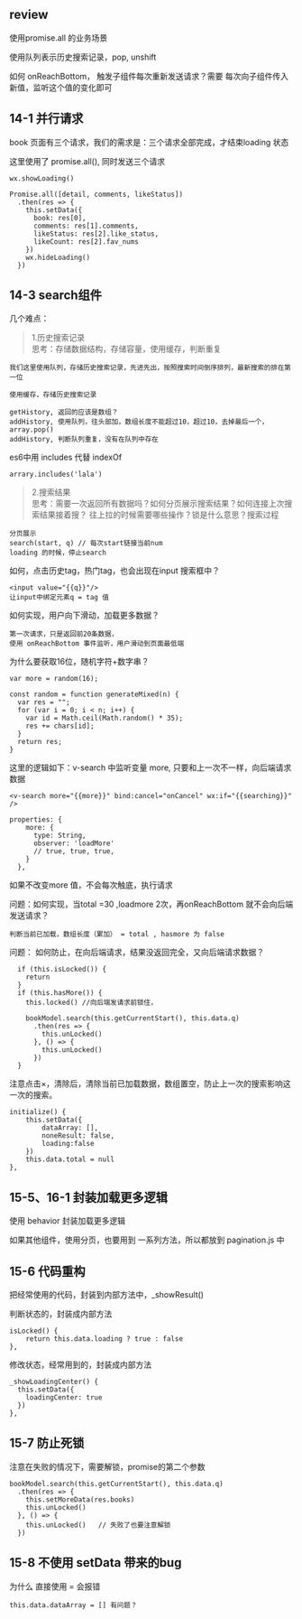 
## review

使用promise.all 的业务场景

使用队列表示历史搜索记录，pop, unshift

如何 onReachBottom， 触发子组件每次重新发送请求？需要 每次向子组件传入新值，监听这个值的变化即可


## 14-1 并行请求

book 页面有三个请求，我们的需求是：三个请求全部完成，才结束loading 状态

这里使用了 promise.all(), 同时发送三个请求

	wx.showLoading()
	
	Promise.all([detail, comments, likeStatus])
	  .then(res => {
	    this.setData({
	      book: res[0],
	      comments: res[1].comments,
	      likeStatus: res[2].like_status,
	      likeCount: res[2].fav_nums
	    })
	    wx.hideLoading()
	  })
	  
## 14-3 search组件

几个难点：

> 1.历史搜索记录  
> 思考：存储数据结构，存储容量，使用缓存，判断重复
	
	我们这里使用队列，存储历史搜索记录，先进先出，按照搜索时间倒序排列，最新搜索的排在第一位
	
	使用缓存，存储历史搜索记录
	
	getHistory, 返回的应该是数组？
	addHistory, 使用队列，往头部加，数组长度不能超过10，超过10，去掉最后一个， array.pop()
	addHistory, 判断队列重复，没有在队列中存在


es6中用 includes 代替 indexOf

	arrary.includes('lala')

>2.搜索结果  
>思考：需要一次返回所有数据吗？如何分页展示搜索结果？如何连接上次搜索结果接着搜？
往上拉的时候需要哪些操作？锁是什么意思？搜索过程

	分页展示
	search(start, q) // 每次start链接当前num
	loading 的时候，停止search

如何，点击历史tag，热门tag，也会出现在input 搜索框中？
	
	<input value="{{q}}"/>
	让input中绑定元素q = tag 值


如何实现，用户向下滑动，加载更多数据？
	
	第一次请求，只是返回前20条数据，
	使用 onReachBottom 事件监听，用户滑动到页面最低端

为什么要获取16位，随机字符+数字串？
	
	var more = random(16);
	
	const random = function generateMixed(n) {
	  var res = "";
	  for (var i = 0; i < n; i++) {
	    var id = Math.ceil(Math.random() * 35);
	    res += chars[id];
	  }
	  return res;
	}


这里的逻辑如下：v-search 中监听变量 more, 只要和上一次不一样，向后端请求数据

	<v-search more="{{more}}" bind:cancel="onCancel" wx:if="{{searching}}" />
	
	properties: {
	    more: {
	      type: String,
	      observer: 'loadMore'
	      // true, true, true,
	    }
	  },

如果不改变more 值，不会每次触底，执行请求


问题：如何实现，当total =30 ,loadmore 2次，再onReachBottom 就不会向后端发送请求？

	判断当前已加载，数组长度（累加） = total , hasmore 为 false

问题： 如何防止，在向后端请求，结果没返回完全，又向后端请求数据？
	
	  if (this.isLocked()) {
        return
	  }
	  if (this.hasMore()) {
	    this.locked() //向后端发请求前锁住，
	    
	    bookModel.search(this.getCurrentStart(), this.data.q)
	      .then(res => {
	        this.unLocked()
	      }, () => {
	        this.unLocked()
	      })
	  }

注意点击×，清除后，清除当前已加载数据，数组置空，防止上一次的搜索影响这一次的搜索。

	initialize() {
        this.setData({
            dataArray: [],
            noneResult: false,
            loading:false
        })
        this.data.total = null
    },


## 15-5、16-1 封装加载更多逻辑

使用 behavior 封装加载更多逻辑

如果其他组件，使用分页，也要用到 一系列方法，所以都放到 pagination.js 中



## 15-6 代码重构

把经常使用的代码，封装到内部方法中，_showResult()


判断状态的，封装成内部方法

	isLocked() {
	    return this.data.loading ? true : false
	},
	
修改状态，经常用到的，封装成内部方法

	_showLoadingCenter() {
	  this.setData({
	    loadingCenter: true
	  })
	},

## 15-7 防止死锁

注意在失败的情况下，需要解锁，promise的第二个参数

	bookModel.search(this.getCurrentStart(), this.data.q)
	  .then(res => {
	    this.setMoreData(res.books)
	    this.unLocked()
	  }, () => {
	    this.unLocked()   // 失败了也要注意解锁
	  })



## 15-8 不使用 setData 带来的bug


为什么 直接使用 = 会报错

	this.data.dataArray = [] 有问题？
	






